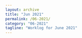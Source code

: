 ```yaml
---
layout: archive
title: "Jun 2021"
permalink: /06-2021/
category: "06-2021"
tagline: "Worklog for June 2021"
---
```

